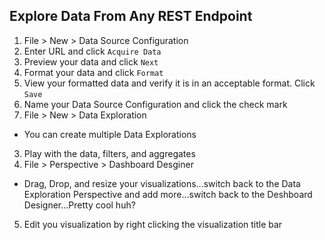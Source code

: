 ## Explore Data From Any REST Endpoint

1. File > New > Data Source Configuration
  1. Enter URL and click `Acquire Data`
  2. Preview your data and click `Next`
  3. Format your data and click `Format`
  4. View your formatted data and verify it is in an acceptable format. Click `Save`
  5. Name your Data Source Configuration and click the check mark
2. File > New > Data Exploration 
  * You can create multiple Data Explorations
3. Play with the data, filters, and aggregates
4. File > Perspective > Dashboard Desginer
  * Drag, Drop, and resize your visualizations...switch back to the Data Exploration Perspective and add more...switch back to the Deshboard Designer...Pretty cool huh?
5. Edit you visualization by right clicking the visualization title bar